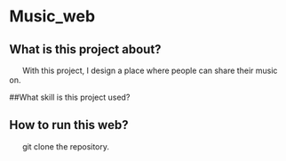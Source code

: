 # Music_web

## What is this project about?
&nbsp;&nbsp;&nbsp;&nbsp;&nbsp;&nbsp;With this project, I design a place where people can share their music on.

##What skill is this project used?
&nbsp;&nbsp;&nbsp;&nbsp;&nbsp;&nbsp;
  
## How to run this web?
&nbsp;&nbsp;&nbsp;&nbsp;&nbsp;&nbsp;git clone the repository.
